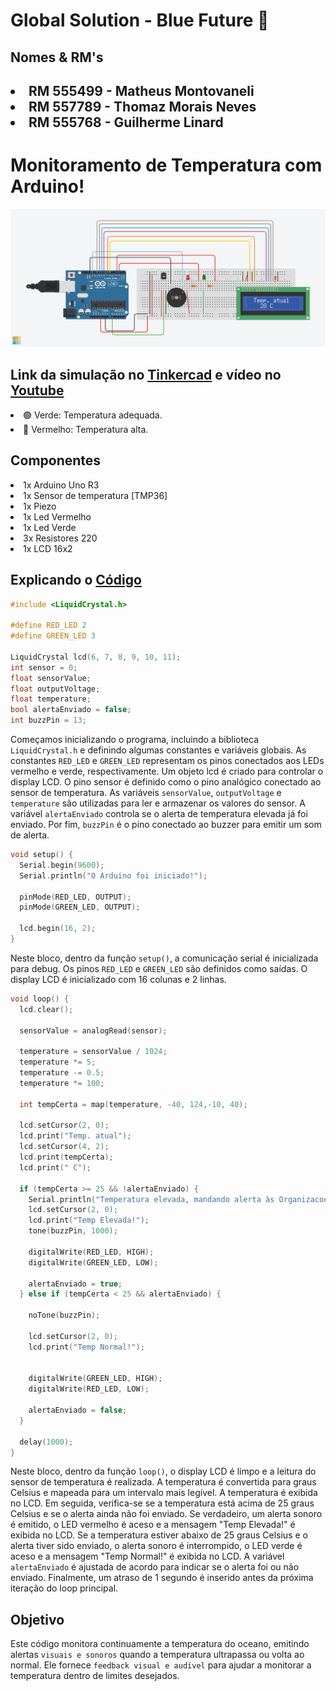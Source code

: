 # Global Solution - Blue Future 🌊

## Nomes & RM's

<h2>

<li>RM 555499 - Matheus Montovaneli</li>
<li>RM 557789 - Thomaz Morais Neves </li>
<li>RM 555768 - Guilherme Linard </li>

# Monitoramento de Temperatura com Arduino!

<img src="docs/img/png_readme.png">

<h2>Link da simulação no <strong><a href="https://www.tinkercad.com/things/3geKbB7ydkX-gs-blue-future-monitoramento-de-temp?sharecode=3_KM0jg6uO8vS7xDiWb8SzA6_7vfyC71Rq7_B752mqs">Tinkercad</a></strong> e vídeo no <a href="https://www.youtube.com/watch?v=WfURIh0acIw">Youtube</a></h2>


<li> 🟢 Verde: Temperatura adequada. </li>
<li> 🔴 Vermelho: Temperatura alta. </li>

## Componentes

<li>1x Arduino Uno R3</li>
<li>1x Sensor de temperatura [TMP36]</li> 
<li>1x Piezo</li>
<li>1x Led Vermelho</li>
<li>1x Led Verde</li>
<li>3x Resistores 220</li>
<li>1x LCD 16x2</li>


## Explicando o <a href="https://github.com/imneli/global-solutions/blob/global-edge/arduino.c">Código</a>

```C
#include <LiquidCrystal.h>

#define RED_LED 2
#define GREEN_LED 3

LiquidCrystal lcd(6, 7, 8, 9, 10, 11);
int sensor = 0;
float sensorValue;
float outputVoltage;
float temperature;
bool alertaEnviado = false;
int buzzPin = 13; 
```

Começamos inicializando o programa, incluindo a biblioteca `LiquidCrystal.h` e definindo algumas constantes e variáveis globais. As constantes `RED_LED` e `GREEN_LED` representam os pinos conectados aos LEDs vermelho e verde, respectivamente. Um objeto lcd é criado para controlar o display LCD. O pino sensor é definido como o pino analógico conectado ao sensor de temperatura. As variáveis `sensorValue`, `outputVoltage` e `temperature` são utilizadas para ler e armazenar os valores do sensor. A variável `alertaEnviado` controla se o alerta de temperatura elevada já foi enviado. Por fim, `buzzPin` é o pino conectado ao buzzer para emitir um som de alerta.

```c
void setup() {
  Serial.begin(9600);
  Serial.println("O Arduino foi iniciado!");

  pinMode(RED_LED, OUTPUT);
  pinMode(GREEN_LED, OUTPUT);

  lcd.begin(16, 2);
}
```

Neste bloco, dentro da função `setup()`, a comunicação serial é inicializada para debug. Os pinos `RED_LED` e `GREEN_LED` são definidos como saídas. O display LCD é inicializado com 16 colunas e 2 linhas.

```c
void loop() {
  lcd.clear();

  sensorValue = analogRead(sensor);

  temperature = sensorValue / 1024;    
  temperature *= 5;                    
  temperature -= 0.5;                  
  temperature *= 100;                  
  
  int tempCerta = map(temperature, -40, 124,-10, 40);

  lcd.setCursor(2, 0);
  lcd.print("Temp. atual");
  lcd.setCursor(4, 2);
  lcd.print(tempCerta);
  lcd.print(" C");

  if (tempCerta >= 25 && !alertaEnviado) {
    Serial.println("Temperatura elevada, mandando alerta às Organizacoes!");
    lcd.setCursor(2, 0);
    lcd.print("Temp Elevada!");
    tone(buzzPin, 1000); 

    digitalWrite(RED_LED, HIGH);
    digitalWrite(GREEN_LED, LOW);

    alertaEnviado = true; 
  } else if (tempCerta < 25 && alertaEnviado) {
    
    noTone(buzzPin); 
 
    lcd.setCursor(2, 0);
    lcd.print("Temp Normal!");
   

    digitalWrite(GREEN_LED, HIGH);
    digitalWrite(RED_LED, LOW); 
    
    alertaEnviado = false; 
  }

  delay(1000);
}
```

Neste bloco, dentro da função `loop()`, o display LCD é limpo e a leitura do sensor de temperatura é realizada. A temperatura é convertida para graus Celsius e mapeada para um intervalo mais legível. A temperatura é exibida no LCD. Em seguida, verifica-se se a temperatura está acima de 25 graus Celsius e se o alerta ainda não foi enviado. Se verdadeiro, um alerta sonoro é emitido, o LED vermelho é aceso e a mensagem "Temp Elevada!" é exibida no LCD. Se a temperatura estiver abaixo de 25 graus Celsius e o alerta tiver sido enviado, o alerta sonoro é interrompido, o LED verde é aceso e a mensagem "Temp Normal!" é exibida no LCD. A variável `alertaEnviado` é ajustada de acordo para indicar se o alerta foi ou não enviado. Finalmente, um atraso de 1 segundo é inserido antes da próxima iteração do loop principal.

## Objetivo

Este código monitora continuamente a temperatura do oceano, emitindo alertas `visuais e sonoros` quando a temperatura ultrapassa ou volta ao normal. Ele fornece `feedback visual e audível` para ajudar a monitorar a temperatura dentro de limites desejados.
